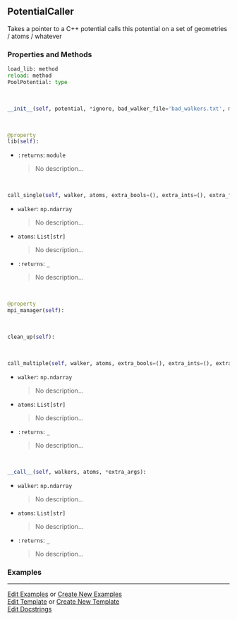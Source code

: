 ## <a id="RynLib.PlzNumbers.PotentialCaller.PotentialCaller">PotentialCaller</a>
Takes a pointer to a C++ potential calls this potential on a set of geometries / atoms / whatever

### Properties and Methods
```python
load_lib: method
reload: method
PoolPotential: type
```
<a id="RynLib.PlzNumbers.PotentialCaller.PotentialCaller.__init__" class="docs-object-method">&nbsp;</a>
```python
__init__(self, potential, *ignore, bad_walker_file='bad_walkers.txt', mpi_manager=None, raw_array_potential=None, vectorized_potential=False, error_value=10000000000.0, fortran_potential=False, transpose_call=None, debug_print=False): 
```

<a id="RynLib.PlzNumbers.PotentialCaller.PotentialCaller.lib" class="docs-object-method">&nbsp;</a>
```python
@property
lib(self): 
```

- `:returns`: `module`
    >No description...

<a id="RynLib.PlzNumbers.PotentialCaller.PotentialCaller.call_single" class="docs-object-method">&nbsp;</a>
```python
call_single(self, walker, atoms, extra_bools=(), extra_ints=(), extra_floats=()): 
```

- `walker`: `np.ndarray`
    >No description...
- `atoms`: `List[str]`
    >No description...
- `:returns`: `_`
    >No description...

<a id="RynLib.PlzNumbers.PotentialCaller.PotentialCaller.mpi_manager" class="docs-object-method">&nbsp;</a>
```python
@property
mpi_manager(self): 
```

<a id="RynLib.PlzNumbers.PotentialCaller.PotentialCaller.clean_up" class="docs-object-method">&nbsp;</a>
```python
clean_up(self): 
```

<a id="RynLib.PlzNumbers.PotentialCaller.PotentialCaller.call_multiple" class="docs-object-method">&nbsp;</a>
```python
call_multiple(self, walker, atoms, extra_bools=(), extra_ints=(), extra_floats=()): 
```

- `walker`: `np.ndarray`
    >No description...
- `atoms`: `List[str]`
    >No description...
- `:returns`: `_`
    >No description...

<a id="RynLib.PlzNumbers.PotentialCaller.PotentialCaller.__call__" class="docs-object-method">&nbsp;</a>
```python
__call__(self, walkers, atoms, *extra_args): 
```

- `walker`: `np.ndarray`
    >No description...
- `atoms`: `List[str]`
    >No description...
- `:returns`: `_`
    >No description...

### Examples


___

[Edit Examples](https://github.com/McCoyGroup/References/edit/gh-pages/Documentation/examples/RynLib/PlzNumbers/PotentialCaller/PotentialCaller.md) or 
[Create New Examples](https://github.com/McCoyGroup/References/new/gh-pages/?filename=Documentation/examples/RynLib/PlzNumbers/PotentialCaller/PotentialCaller.md) <br/>
[Edit Template](https://github.com/McCoyGroup/References/edit/gh-pages/Documentation/templates/RynLib/PlzNumbers/PotentialCaller/PotentialCaller.md) or 
[Create New Template](https://github.com/McCoyGroup/References/new/gh-pages/?filename=Documentation/templates/RynLib/PlzNumbers/PotentialCaller/PotentialCaller.md) <br/>
[Edit Docstrings](https://github.com/McCoyGroup/RynLib/edit/master/PlzNumbers/PotentialCaller.py?message=Update%20Docs)
